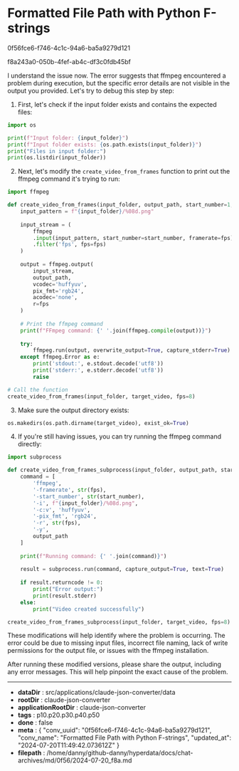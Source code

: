 # Formatted File Path with Python F-strings

0f56fce6-f746-4c1c-94a6-ba5a9279d121

f8a243a0-050b-4fef-ab4c-df3c0fdb45bf

 I understand the issue now. The error suggests that ffmpeg encountered a problem during execution, but the specific error details are not visible in the output you provided. Let's try to debug this step by step:

1. First, let's check if the input folder exists and contains the expected files:

```python
import os

print(f"Input folder: {input_folder}")
print(f"Input folder exists: {os.path.exists(input_folder)}")
print("Files in input folder:")
print(os.listdir(input_folder))
```

2. Next, let's modify the `create_video_from_frames` function to print out the ffmpeg command it's trying to run:

```python
import ffmpeg

def create_video_from_frames(input_folder, output_path, start_number=1, fps=8):
    input_pattern = f"{input_folder}/%08d.png"
    
    input_stream = (
        ffmpeg
        .input(input_pattern, start_number=start_number, framerate=fps)
        .filter('fps', fps=fps)
    )
    
    output = ffmpeg.output(
        input_stream,
        output_path,
        vcodec='huffyuv',
        pix_fmt='rgb24',
        acodec='none',
        r=fps
    )
    
    # Print the ffmpeg command
    print(f"FFmpeg command: {' '.join(ffmpeg.compile(output))}")
    
    try:
        ffmpeg.run(output, overwrite_output=True, capture_stderr=True)
    except ffmpeg.Error as e:
        print('stdout:', e.stdout.decode('utf8'))
        print('stderr:', e.stderr.decode('utf8'))
        raise

# Call the function
create_video_from_frames(input_folder, target_video, fps=8)
```

3. Make sure the output directory exists:

```python
os.makedirs(os.path.dirname(target_video), exist_ok=True)
```

4. If you're still having issues, you can try running the ffmpeg command directly:

```python
import subprocess

def create_video_from_frames_subprocess(input_folder, output_path, start_number=1, fps=8):
    command = [
        'ffmpeg',
        '-framerate', str(fps),
        '-start_number', str(start_number),
        '-i', f"{input_folder}/%08d.png",
        '-c:v', 'huffyuv',
        '-pix_fmt', 'rgb24',
        '-r', str(fps),
        '-y',
        output_path
    ]
    
    print(f"Running command: {' '.join(command)}")
    
    result = subprocess.run(command, capture_output=True, text=True)
    
    if result.returncode != 0:
        print("Error output:")
        print(result.stderr)
    else:
        print("Video created successfully")

create_video_from_frames_subprocess(input_folder, target_video, fps=8)
```

These modifications will help identify where the problem is occurring. The error could be due to missing input files, incorrect file naming, lack of write permissions for the output file, or issues with the ffmpeg installation.

After running these modified versions, please share the output, including any error messages. This will help pinpoint the exact cause of the problem.

---

* **dataDir** : src/applications/claude-json-converter/data
* **rootDir** : claude-json-converter
* **applicationRootDir** : claude-json-converter
* **tags** : p10.p20.p30.p40.p50
* **done** : false
* **meta** : {
  "conv_uuid": "0f56fce6-f746-4c1c-94a6-ba5a9279d121",
  "conv_name": "Formatted File Path with Python F-strings",
  "updated_at": "2024-07-20T11:49:42.073612Z"
}
* **filepath** : /home/danny/github-danny/hyperdata/docs/chat-archives/md/0f56/2024-07-20_f8a.md